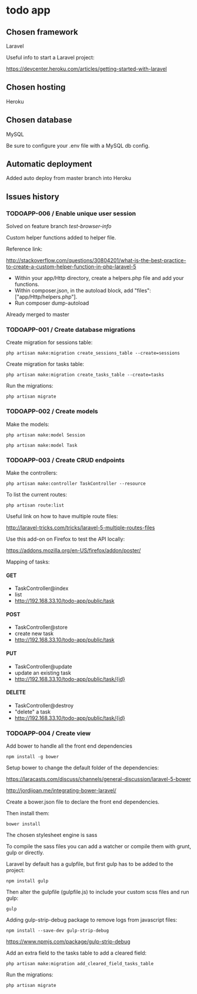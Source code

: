 # todo app

## Chosen framework

Laravel

Useful info to start a Laravel project:

https://devcenter.heroku.com/articles/getting-started-with-laravel

## Chosen hosting

Heroku

## Chosen database

MySQL

Be sure to configure your .env file with a MySQL db config.

## Automatic deployment

Added auto deploy from master branch into Heroku

## Issues history

### TODOAPP-006 / Enable unique user session
 
Solved on feature branch *test-browser-info*

Custom helper functions added to helper file.

Reference link:

http://stackoverflow.com/questions/30804201/what-is-the-best-practice-to-create-a-custom-helper-function-in-php-laravel-5

- Within your app/Http directory, create a helpers.php file and add your functions.
- Within composer.json, in the autoload block, add "files": ["app/Http/helpers.php"].
- Run composer dump-autoload

Already merged to master

### TODOAPP-001 / Create database migrations

Create migration for sessions table:

```
php artisan make:migration create_sessions_table --create=sessions
```

Create migration for tasks table:

```
php artisan make:migration create_tasks_table --create=tasks
```

Run the migrations:

```
php artisan migrate
```

### TODOAPP-002 / Create models

Make the models:

```
php artisan make:model Session
```

```
php artisan make:model Task
```

### TODOAPP-003 / Create CRUD endpoints

Make the controllers:

```
php artisan make:controller TaskController --resource
```

To list the current routes:

```
php artisan route:list
```

Useful link on how to have multiple route files:

http://laravel-tricks.com/tricks/laravel-5-multiple-routes-files

Use this add-on on Firefox to test the API locally:

https://addons.mozilla.org/en-US/firefox/addon/poster/

Mapping of tasks:

#### GET
- TaskController@index
- list
- http://192.168.33.10/todo-app/public/task

#### POST
- TaskController@store
- create new task
- http://192.168.33.10/todo-app/public/task

#### PUT
- TaskController@update
- update an existing task
- http://192.168.33.10/todo-app/public/task/{id}

#### DELETE
- TaskController@destroy
- "delete" a task
- http://192.168.33.10/todo-app/public/task/{id}

### TODOAPP-004 / Create view

Add bower to handle all the front end dependencies

```
npm install -g bower
```

Setup bower to change the default folder of the dependencies:

https://laracasts.com/discuss/channels/general-discussion/laravel-5-bower

http://jordijoan.me/integrating-bower-laravel/

Create a bower.json file to declare the front end dependencies.

Then install them:

```
bower install
```

The chosen stylesheet engine is sass

To compile the sass files you can add a watcher or compile them with grunt, gulp or directly.

Laravel by default has a gulpfile, but first gulp has to be added to the project:

```
npm install gulp
```

Then alter the gulpfile (gulpfile.js) to include your custom scss files and run gulp:

```
gulp
```

Adding gulp-strip-debug package to remove logs from javascript files:

```
npm install --save-dev gulp-strip-debug
```

https://www.npmjs.com/package/gulp-strip-debug

Add an extra field to the tasks table to add a cleared field:

```
php artisan make:migration add_cleared_field_tasks_table
```

Run the migrations:

```
php artisan migrate
```
